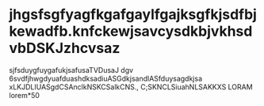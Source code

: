 <h1>jhgsfsgfyagfkgafgaylfgajksgfkjsdfbjkewadfb.knfckewjsavcysdkbjvkhsdvbDSKJzhcvsaz</h1>
sjfsduygfuygafukjsafusaTVDusaJ dgv 6svdfjhwgdyuafduashdksadiuASGdkjsandlASfduysagdkjsa
xLKJDLIUASgdCSAnclkNSKCSalkCNS.,
C;SKNCLSiuahNLSAKKXS
LORAM
lorem*50
